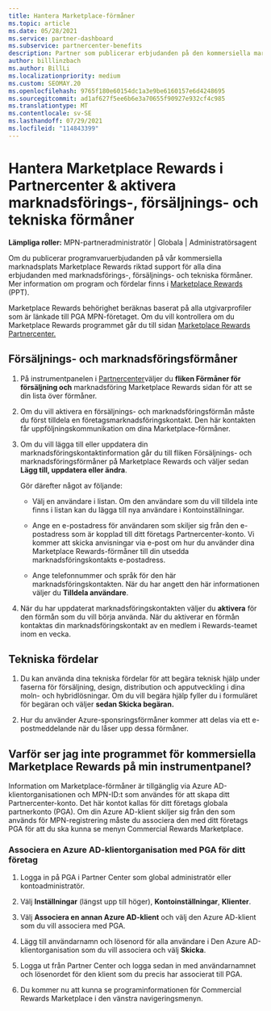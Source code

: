 ```yaml
---
title: Hantera Marketplace-förmåner
ms.topic: article
ms.date: 05/28/2021
ms.service: partner-dashboard
ms.subservice: partnercenter-benefits
description: Partner som publicerar erbjudanden på den kommersiella marknadsplatsen är berättigade till förmåner som erbjuder marknadsföringssupport.
author: billlinzbach
ms.author: BillLi
ms.localizationpriority: medium
ms.custom: SEOMAY.20
ms.openlocfilehash: 9765f180e60154dc1a3e9be6160157e6d4248695
ms.sourcegitcommit: ad1af627f5ee6b6e3a70655f90927e932cf4c985
ms.translationtype: MT
ms.contentlocale: sv-SE
ms.lasthandoff: 07/29/2021
ms.locfileid: "114843399"
---
```

# <a name="manage-marketplace-rewards-in-partner-center--activate-marketing-sales-and-technical-benefits"></a>Hantera Marketplace Rewards i Partnercenter & aktivera marknadsförings-, försäljnings- och tekniska förmåner

**Lämpliga roller:** MPN-partneradministratör | Globala | Administratörsagent

Om du publicerar programvaruerbjudanden på vår kommersiella marknadsplats Marketplace Rewards riktad support för alla dina erbjudanden med marknadsförings-, försäljnings- och tekniska förmåner. Mer information om program och fördelar finns i [Marketplace Rewards](https://aka.ms/marketplacerewards) (PPT).

Marketplace Rewards behörighet beräknas baserat på alla utgivarprofiler som är länkade till PGA MPN-företaget. Om du vill kontrollera om du Marketplace Rewards programmet går du till sidan [Marketplace Rewards Partnercenter.](https://partner.microsoft.com/dashboard/mpn/program/commercialmarketplace)

## <a name="sales-and-marketing-benefits"></a>Försäljnings- och marknadsföringsförmåner

1. På instrumentpanelen i [Partnercenter](https://partner.microsoft.com/dashboard)väljer du **fliken Förmåner för försäljning och** marknadsföring Marketplace Rewards sidan för att se din lista över förmåner.

2. Om du vill aktivera en försäljnings- och marknadsföringsförmån måste du först tilldela en företagsmarknadsföringskontakt. Den här kontakten får uppföljningskommunikation om dina Marketplace-förmåner.

3. Om du vill lägga till eller uppdatera din marknadsföringskontaktinformation går du till fliken Försäljnings- och marknadsföringsförmåner på Marketplace Rewards och väljer sedan **Lägg till, uppdatera eller ändra**.

   Gör därefter något av följande:

   - Välj en användare i listan. Om den användare som du vill tilldela inte finns i listan kan du lägga till nya användare i Kontoinställningar.

   - Ange en e-postadress för användaren som skiljer sig från den e-postadress som är kopplad till ditt företags Partnercenter-konto. Vi kommer att skicka anvisningar via e-post om hur du använder dina Marketplace Rewards-förmåner till din utsedda marknadsföringskontakts e-postadress.

   - Ange telefonnummer och språk för den här marknadsföringskontakten. När du har angett den här informationen väljer du **Tilldela användare**.

4. När du har uppdaterat marknadsföringskontakten väljer du **aktivera** för den förmån som du vill börja använda. När du aktiverar en förmån kontaktas din marknadsföringskontakt av en medlem i Rewards-teamet inom en vecka.

## <a name="technical-benefits"></a>Tekniska fördelar

1. Du kan använda dina tekniska fördelar för att begära teknisk hjälp under faserna för försäljning, design, distribution och apputveckling i dina moln- och hybridlösningar. Om du vill begära hjälp fyller du i formuläret för begäran och väljer **sedan Skicka begäran.**

2. Hur du använder Azure-sponsringsförmåner kommer att delas via ett e-postmeddelande när du låser upp dessa förmåner.

## <a name="why-cant-i-see-the-commercial-marketplace-rewards-program-on-my-dashboard"></a>Varför ser jag inte programmet för kommersiella Marketplace Rewards på min instrumentpanel?

Information om Marketplace-förmåner är tillgänglig via Azure AD-klientorganisationen och MPN-ID:t som användes för att skapa ditt Partnercenter-konto. Det här kontot kallas för ditt företags globala partnerkonto (PGA). Om din Azure AD-klient skiljer sig från den som används för MPN-registrering måste du associera den med ditt företags PGA för att du ska kunna se menyn Commercial Rewards Marketplace.

### <a name="to-associate-an-azure-ad-tenant-with-the-pga-of-your-company"></a>Associera en Azure AD-klientorganisation med PGA för ditt företag

1. Logga in på PGA i Partner Center som global administratör eller kontoadministratör.

2. Välj **Inställningar** (längst upp till höger), **Kontoinställningar**, **Klienter**.

3. Välj **Associera en annan Azure AD-klient** och välj den Azure AD-klient som du vill associera med PGA.

4. Lägg till användarnamn och lösenord för alla användare i Den Azure AD-klientorganisation som du vill associera och välj **Skicka**.

5. Logga ut från Partner Center och logga sedan in med användarnamnet och lösenordet för den klient som du precis har associerat till PGA.

6. Du kommer nu att kunna se programinformationen för Commercial Rewards Marketplace i den vänstra navigeringsmenyn.
